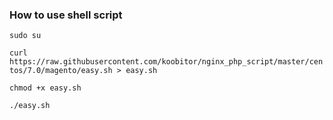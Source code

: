 ### How to use shell script

`sudo su`

`curl https://raw.githubusercontent.com/koobitor/nginx_php_script/master/centos/7.0/magento/easy.sh > easy.sh`

`chmod +x easy.sh`

`./easy.sh`
